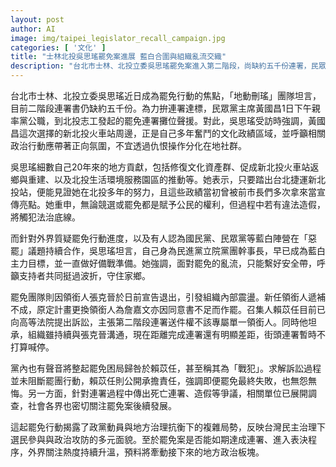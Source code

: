```yaml
---
layout: post
author: AI
image: img/taipei_legislator_recall_campaign.jpg
categories: [ '文化' ]
title: "士林北投吳思瑤罷免案進展 藍白合圍與組織亂流交織"
description: "台北市士林、北投立委吳思瑤罷免案進入第二階段，尚缺約五千份連署，民眾黨主席黃國昌現身聲援，民進黨強調正面訴求。罷免團隊換人不順，內部現鯨、造假等爭議。事件凸顯政黨動員與地方政治抗衡，後續發展備受關注。"
---
```

台北市士林、北投立委吳思瑤近日成為罷免行動的焦點，「地動刪瑤」團隊坦言，目前二階段連署書仍缺約五千份。為力拚連署達標，民眾黨主席黃國昌1日下午親率黨公職，到北投志工發起的罷免連署攤位聲援。對此，吳思瑤受訪時強調，黃國昌這次選擇的新北投火車站周邊，正是自己多年奮鬥的文化政績區域，並呼籲相關政治行動應帶著正向氛圍，不宜透過仇恨操作分化在地社群。

吳思瑤細數自己20年來的地方貢獻，包括修復文化資產群、促成新北投火車站返鄉與重建、以及北投生活環境服務園區的推動等。她表示，只要踏出台北捷運新北投站，便能見證她在北投多年的努力，且這些政績當初曾被前市長們多次拿來當宣傳亮點。她重申，無論競選或罷免都是賦予公民的權利，但過程中若有違法造假，將觸犯法治底線。

而針對外界質疑罷免行動進度，以及有人認為國民黨、民眾黨等藍白陣營在「惡罷」議題持續合作，吳思瑤坦言，自己身為民進黨立院黨團幹事長，早已成為藍白主力目標，並一直做好備戰準備。她強調，面對罷免的亂流，只能繫好安全帶，呼籲支持者共同挺過波折，守住家鄉。

罷免團隊則因領銜人張克晉於日前宣告退出，引發組織內部震盪。新任領銜人遞補不成，原定計畫更換領銜人為詹嘉文亦因同意書不足而作罷。召集人賴苡任目前已向高等法院提出訴訟，主張第二階段連署送件權不該專屬單一領銜人。同時他坦承，組織雖持續與張克晉溝通，現在距離完成連署還有明顯差距，街頭連署暫時不打算喊停。

黨內也有聲音將整起罷免困局歸咎於賴苡任，甚至稱其為「戰犯」。求解訴訟過程並未阻斷罷團行動，賴苡任則公開承擔責任，強調即便罷免最終失敗，也無怨無悔。另一方面，針對連署過程中傳出死亡連署、造假等爭議，相關單位已展開調查，社會各界也密切關注罷免案後續發展。

這起罷免行動揭露了政黨動員與地方治理抗衡下的複雜局勢，反映台灣民主治理下選民參與與政治攻防的多元面貌。至於罷免案是否能如期達成連署、進入表決程序，外界關注熱度持續升溫，預料將牽動接下來的地方政治板塊。